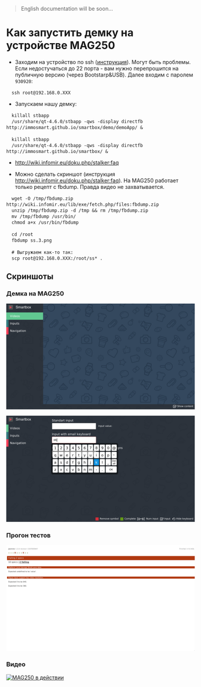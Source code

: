 > English documentation will be soon...

# Как запустить демку на устройстве MAG250

* Заходим на устройство по ssh ([инструкция](http://wiki.infomir.eu/doku.php/faq:second_bootloader_mag200_250)). Могут быть проблемы. Если недостучаться до 22 порта - вам нужно перепрошится на публичную версию (через Bootstarp&USB). Далее входим с паролем `930920`:

```
  ssh root@192.168.0.XXX
```

* Запускаем нашу демку:

```
  killall stbapp
  /usr/share/qt-4.6.0/stbapp -qws -display directfb http://immosmart.github.io/smartbox/demo/demoApp/ &

  killall stbapp
  /usr/share/qt-4.6.0/stbapp -qws -display directfb http://immosmart.github.io/smartbox/ &
```

* http://wiki.infomir.eu/doku.php/stalker:faq

* Можно сделать скриншот (инструкция http://wiki.infomir.eu/doku.php/stalker:faq). На MAG250 работает только рецепт с fbdump. Правда видео не захватывается.

```
  wget -O /tmp/fbdump.zip http://wiki.infomir.eu/lib/exe/fetch.php/files:fbdump.zip
  unzip /tmp/fbdump.zip -d /tmp && rm /tmp/fbdump.zip
  mv /tmp/fbdump /usr/bin/
  chmod a+x /usr/bin/fbdump

  cd /root
  fbdump ss.3.png

  # Выгружаем как-то так:
  scp root@192.168.0.XXX:/root/ss* .
```

## Скриншоты


### Демка на MAG250

![Alt text](img/mag_10.png)

![Alt text](img/mag_11.png)

### Прогон тестов

![Alt text](img/mag_20.png)

### Видео

[![MAG250 в действии](http://img.youtube.com/vi/Wd69d_WsD0Q/0.jpg)](http://www.youtube.com/watch?v=Wd69d_WsD0Q)
